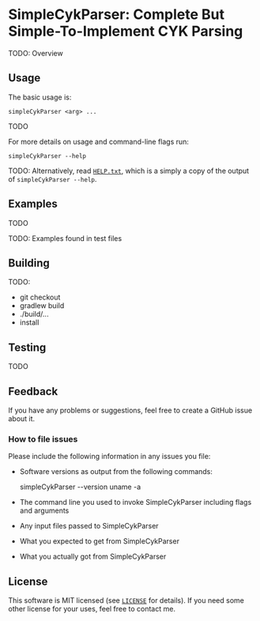 # SimpleCykParser: Complete But Simple-To-Implement CYK Parsing

TODO: Overview

## Usage

The basic usage is:

    simpleCykParser <arg> ...

TODO

For more details on usage and command-line flags run:

    simpleCykParser --help

TODO: Alternatively, read [`HELP.txt`](HELP.txt), which is a simply a copy of the
output of `simpleCykParser --help`.

## Examples

TODO

TODO: Examples found in test files

## Building

TODO:

- git checkout
- gradlew build
- ./build/...
- install

## Testing

TODO

## Feedback

If you have any problems or suggestions, feel free to create a GitHub issue
about it.

### How to file issues

Please include the following information in any issues you file:

- Software versions as output from the following commands:

    simpleCykParser --version
    uname -a

- The command line you used to invoke SimpleCykParser including flags and arguments

- Any input files passed to SimpleCykParser

- What you expected to get from SimpleCykParser

- What you actually got from SimpleCykParser

## License

This software is MIT licensed (see [`LICENSE`](LICNSE) for details).  If you
need some other license for your uses, feel free to contact me.
